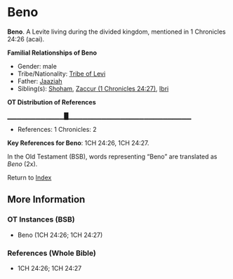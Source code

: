 # Beno
**Beno**. 
A Levite living during the divided kingdom, mentioned in 1 Chronicles 24:26 (acai). 




**Familial Relationships of Beno**


* Gender: male
* Tribe/Nationality: [Tribe of Levi](../../../groups/md/acai/Levi.md)
* Father: [Jaaziah](Jaaziah.md)
* Sibling(s): [Shoham](Shoham.md), [Zaccur (1 Chronicles 24:27)](Zaccur.3.md), [Ibri](Ibri.md)


**OT Distribution of References**

▁▁▁▁▁▁▁▁▁▁▁▁█▁▁▁▁▁▁▁▁▁▁▁▁▁▁▁▁▁▁▁▁▁▁▁▁▁▁
* References: 1 Chronicles: 2



**Key References for Beno**: 
1CH 24:26, 1CH 24:27. 


In the Old Testament (BSB), words representing “Beno” are translated as 
*Beno* (2x). 




Return to [Index](00-Index.md)

## More Information

### OT Instances (BSB)

* Beno (1CH 24:26; 1CH 24:27)



### References (Whole Bible)

* 1CH 24:26; 1CH 24:27



